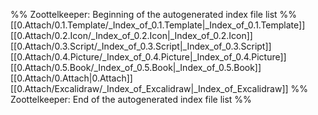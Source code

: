 %% Zoottelkeeper: Beginning of the autogenerated index file list  %%
 [[0.Attach/0.1.Template/_Index_of_0.1.Template|_Index_of_0.1.Template]]
 [[0.Attach/0.2.Icon/_Index_of_0.2.Icon|_Index_of_0.2.Icon]]
 [[0.Attach/0.3.Script/_Index_of_0.3.Script|_Index_of_0.3.Script]]
 [[0.Attach/0.4.Picture/_Index_of_0.4.Picture|_Index_of_0.4.Picture]]
 [[0.Attach/0.5.Book/_Index_of_0.5.Book|_Index_of_0.5.Book]]
 [[0.Attach/0.Attach|0.Attach]]
 [[0.Attach/Excalidraw/_Index_of_Excalidraw|_Index_of_Excalidraw]]
%% Zoottelkeeper: End of the autogenerated index file list  %%
